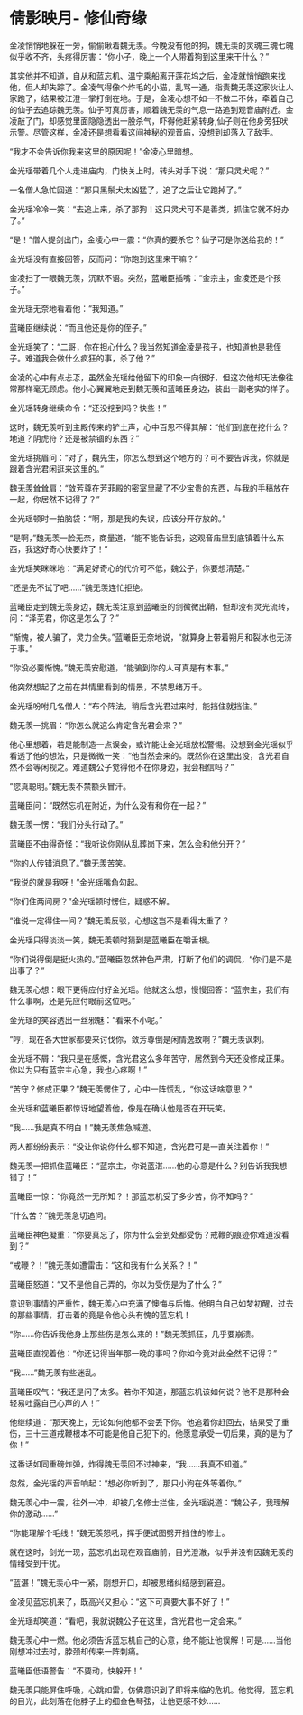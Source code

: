 # 倩影映月- 修仙奇缘

金凌悄悄地躲在一旁，偷偷瞅着魏无羡。今晚没有他的狗，魏无羡的灵魂三魂七魄似乎收不齐，头疼得厉害：“你小子，晚上一个人带着狗到这里来干什么？”

其实他并不知道，自从和蓝忘机、温宁乘船离开莲花坞之后，金凌就悄悄跑来找他，但人却失踪了。金凌气得像个炸毛的小猫，乱骂一通，指责魏无羡这家伙让人家跑了，结果被江澄一掌打倒在地。于是，金凌心想不如一不做二不休，牵着自己的仙子去追踪魏无羡。仙子可真厉害，顺着魏无羡的气息一路追到观音庙附近。金凌敲了门，却感觉里面隐隐透出一股杀气，吓得他赶紧转身,仙子则在他身旁狂吠示警。尽管这样，金凌还是想看看这间神秘的观音庙，没想到却落入了敌手。

“我才不会告诉你我来这里的原因呢！”金凌心里暗想。

金光瑶带着几个人走进庙内，门快关上时，转头对手下说：“那只灵犬呢？”

一名僧人急忙回道：“那只黑鬃犬太凶猛了，追了之后让它跑掉了。”

金光瑶冷冷一笑：“去追上来，杀了那狗！这只灵犬可不是善类，抓住它就不好办了。”

“是！”僧人提剑出门，金凌心中一震：“你真的要杀它？仙子可是你送给我的！”

金光瑶没有直接回答，反而问：“你跑到这里来干嘛？”

金凌扫了一眼魏无羡，沉默不语。突然，蓝曦臣插嘴：“金宗主，金凌还是个孩子。”

金光瑶无奈地看着他：“我知道。”

蓝曦臣继续说：“而且他还是你的侄子。”

金光瑶笑了：“二哥，你在担心什么？我当然知道金凌是孩子，也知道他是我侄子。难道我会做什么疯狂的事，杀了他？”

金凌的心中有点忐忑，虽然金光瑶给他留下的印象一向很好，但这次他却无法像往常那样毫无顾虑。他小心翼翼地走到魏无羡和蓝曦臣身边，装出一副老实的样子。

金光瑶转身继续命令：“还没挖到吗？快些！”

这时，魏无羡听到主殿传来的铲土声，心中百思不得其解：“他们到底在挖什么？地道？阴虎符？还是被禁锢的东西？”

金光瑶挑眉问：“对了，魏先生，你怎么想到这个地方的？可不要告诉我，你就是跟着含光君闲逛来这里的。”

魏无羡耸耸肩：“敛芳尊在芳菲殿的密室里藏了不少宝贵的东西，与我的手稿放在一起，你居然不记得了？”

金光瑶顿时一拍脑袋：“啊，那是我的失误，应该分开存放的。”

“是啊，”魏无羡一脸无奈，商量道，“能不能告诉我，这观音庙里到底镇着什么东西，我这好奇心快要炸了！”

金光瑶笑眯眯地：“满足好奇心的代价可不低，魏公子，你要想清楚。”

“还是先不试了吧……”魏无羡连忙拒绝。

蓝曦臣走到魏无羡身边，魏无羡注意到蓝曦臣的剑微微出鞘，但却没有灵光流转，问：“泽芜君，你这是怎么了？”

“惭愧，被人骗了，灵力全失。”蓝曦臣无奈地说，“就算身上带着朔月和裂冰也无济于事。”

“你没必要惭愧。”魏无羡安慰道，“能骗到你的人可真是有本事。”

他突然想起了之前在共情里看到的情景，不禁思绪万千。

金光瑶吩咐几名僧人：“布个阵法，稍后含光君过来时，能挡住就挡住。”

魏无羡一挑眉：“你怎么就这么肯定含光君会来？”

他心里想着，若是能制造一点误会，或许能让金光瑶放松警惕。没想到金光瑶似乎看透了他的想法，只是微微一笑：“他当然会来的。既然你在这里出没，含光君自然不会等闲视之。难道魏公子觉得他不在你身边，我会相信吗？”

“您真聪明。”魏无羡不禁额头冒汗。

蓝曦臣问：“既然忘机在附近，为什么没有和你在一起？”

魏无羡一愣：“我们分头行动了。”

蓝曦臣不由得奇怪：“我听说你刚从乱葬岗下来，怎么会和他分开？”

“你的人传错消息了。”魏无羡苦笑。

“我说的就是我呀！”金光瑶嘴角勾起。

“你们住两间房？”金光瑶顿时愣住，疑惑不解。

“谁说一定得住一间？”魏无羡反驳，心想这岂不是看得太重了？

金光瑶只得淡淡一笑，魏无羡顿时猜到是蓝曦臣在嚼舌根。

“你们说得倒是挺火热的。”蓝曦臣忽然神色严肃，打断了他们的调侃，“你们是不是出事了？”

魏无羡心想：眼下更得应付好金光瑶。他就这么想，慢慢回答：“蓝宗主，我们有什么事啊，还是先应付眼前这位吧。”

金光瑶的笑容透出一丝邪魅：“看来不小呢。”

“哼，现在各大世家都要来讨伐你，敛芳尊倒是闲情逸致啊？”魏无羡讽刺。

金光瑶不屑：“我只是在感慨，含光君这么多年苦守，居然到今天还没修成正果。你以为只有蓝宗主心急，我也心疼啊！”

“苦守？修成正果？”魏无羡愣住了，心中一阵慌乱，“你这话啥意思？”

金光瑶和蓝曦臣都惊讶地望着他，像是在确认他是否在开玩笑。

“我……我是真不明白！”魏无羡焦急喊道。

两人都纷纷表示：“没让你说你什么都不知道，含光君可是一直关注着你！”

魏无羡一把抓住蓝曦臣：“蓝宗主，你说蓝湛……他的心意是什么？别告诉我我想错了！”

蓝曦臣一惊：“你竟然一无所知？！那蓝忘机受了多少苦，你不知吗？”

“什么苦？”魏无羡急切追问。

蓝曦臣神色凝重：“你要真忘了，你为什么会到处都受伤？戒鞭的痕迹你难道没看到？”

“戒鞭？！”魏无羡如遭雷击：“这和我有什么关系？！”

蓝曦臣怒道：“又不是他自己弄的，你以为受伤是为了什么？”

意识到事情的严重性，魏无羡心中充满了懊悔与后悔。他明白自己如梦初醒，过去的那些事情，打击着的竟是令他心头有愧的蓝忘机！

“你……你告诉我他身上那些伤是怎么来的！”魏无羡抓狂，几乎要崩溃。

蓝曦臣直视着他：“你还记得当年那一晚的事吗？你如今竟对此全然不记得？”

“我……”魏无羡有些迷乱。

蓝曦臣叹气：“我还是问了太多。若你不知道，那蓝忘机该如何说？他不是那种会轻易吐露自己心声的人！”

他继续道：“那天晚上，无论如何他都不会丢下你。他追着你赶回去，结果受了重伤，三十三道戒鞭根本不可能是他自己犯下的。他愿意承受一切后果，真的是为了你！”

这番话如同重磅炸弹，炸得魏无羡回不过神来，“我……我真不知道。”

忽然，金光瑶的声音响起：“想必你听到了，那只小狗在外等着你。”

魏无羡心中一震，往外一冲，却被几名修士拦住，金光瑶说道：“魏公子，我理解你的激动……”

“你能理解个毛线！”魏无羡怒吼，挥手便试图劈开挡住的修士。

就在这时，剑光一现，蓝忘机出现在观音庙前，目光澄澈，似乎并没有因魏无羡的情绪受到干扰。

“蓝湛！”魏无羡心中一紧，刚想开口，却被思绪纠结感到窘迫。

金凌见蓝忘机来了，既高兴又担心：“这下可真要大事不好了！”

金光瑶却笑道：“看吧，我就说魏公子在这里，含光君也一定会来。”

魏无羡心中一燃。他必须告诉蓝忘机自己的心意，绝不能让他误解！可是……当他刚想冲过去时，脖颈却传来一阵刺痛。

蓝曦臣低语警告：“不要动，快躲开！”

魏无羡只能屏住呼吸，心跳如雷，仿佛意识到了即将来临的危机。他觉得，蓝忘机的目光，此刻落在他脖子上的细金色琴弦，让他更感不妙……